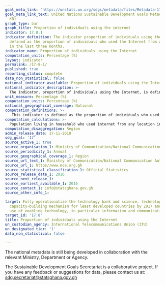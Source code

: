 ```yaml
---
goal_meta_link: 'https://unstats.un.org/sdgs/metadata/files/Metadata-17-08-01.pdf '
goal_meta_link_text: United Nations Sustainable Development Goals Metadata (PDF 469
  KB)
graph_type: bar
graph_title: Proportion of individuals using the internet
indicator: 17.8.1
indicator_definition: The indicator proportion of individuals using the Internet is
  defined as the proportion of individuals who used the Internet from any location
  in the last three months.
indicator_name: Proportion of individuals using the Internet
computation_units: Percentage (%)
layout: indicator
permalink: /17-8-1/
published: true
reporting_status: complete
data_non_statistical: false
national_indicator_available: Proportion of individuals using the Internet
national_indicator_description: >-
  The indicator, proportion of individuals using the Internet, is defined as the proportion of individuals who used the Internet from any location in the last three months. It represents Internet penetration rate (subscribers).
unit_measure: Percentage (%)
computation_units: Percentage (%)
national_geographical_coverage: National
computation_definitions: >-
   This indicator is defined as the proportion of individuals who used the Internet from any location in the last three months. The Internet is a worldwide public computer network. It provides access to a number of communication services including the World Wide Web and carries e-mail, news, entertainment and data files, irrespective of the device used (not assumed to be only via a computer − it may also be by mobile telephone, tablet, PDA, games machine, digital TV etc.). Access can be via a fixed or mobile network.
computation_calculations: >-
  Population living in household who used internet from any location in the last three months divided by total population living in households and multiplied by 100.
computation_disaggregation: Region
admin_release_date: 17-11-2018
sdg_goal: '17'
source_active_1: true
source_organisation_1: Ministry of Communication/National Communication Authority
source_periodicity_1: Annual 
source_geographical_coverage_1: Region
source_url_text_1: Ministry of Communication/National Communication Authority
source_url_1: https//www.nca.org.gh
source_statistical_classification_1: Official Statistics
source_release_date_1: 2016
source_next_release_1:
source_earliest_available_1: 2016
source_contact_1: info@statsghana.gov.gh
source_other_info_1:

target: Fully operationalize the technology bank and science, technology and innovation
  capacity-building mechanism for least developed countries by 2017 and enhance the
  use of enabling technology, in particular information and communications technology
target_id: '17.8'
title: Proportion of individuals using the Internet
un_custodian_agency: International Telecommunications Union (ITU)
un_designated_tier: '1'
data_non_statistical: false

---
```

The national metadata is still being developed in collaboration with the relevant Ministry, Department or Agency.  

The Sustainable Development Goals Secretariat is a collaborative project. If you have any feedback or suggestions for data, please contact us at: sdg.secretariat@statsghana.gov.gh

